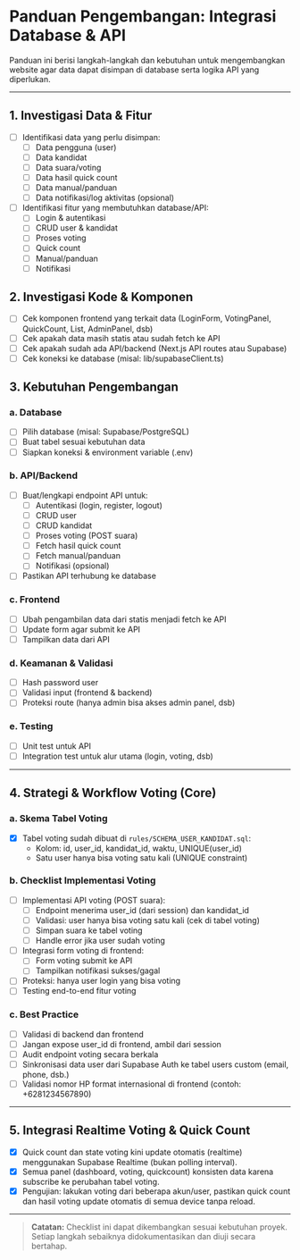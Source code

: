 # Panduan Pengembangan: Integrasi Database & API

Panduan ini berisi langkah-langkah dan kebutuhan untuk mengembangkan website agar data dapat disimpan di database serta logika API yang diperlukan.

---

## 1. Investigasi Data & Fitur

- [ ] Identifikasi data yang perlu disimpan:
  - [ ] Data pengguna (user)
  - [ ] Data kandidat
  - [ ] Data suara/voting
  - [ ] Data hasil quick count
  - [ ] Data manual/panduan
  - [ ] Data notifikasi/log aktivitas (opsional)
- [ ] Identifikasi fitur yang membutuhkan database/API:
  - [ ] Login & autentikasi
  - [ ] CRUD user & kandidat
  - [ ] Proses voting
  - [ ] Quick count
  - [ ] Manual/panduan
  - [ ] Notifikasi

## 2. Investigasi Kode & Komponen

- [ ] Cek komponen frontend yang terkait data (LoginForm, VotingPanel, QuickCount, List, AdminPanel, dsb)
- [ ] Cek apakah data masih statis atau sudah fetch ke API
- [ ] Cek apakah sudah ada API/backend (Next.js API routes atau Supabase)
- [ ] Cek koneksi ke database (misal: lib/supabaseClient.ts)

## 3. Kebutuhan Pengembangan

### a. Database
- [ ] Pilih database (misal: Supabase/PostgreSQL)
- [ ] Buat tabel sesuai kebutuhan data
- [ ] Siapkan koneksi & environment variable (.env)

### b. API/Backend
- [ ] Buat/lengkapi endpoint API untuk:
  - [ ] Autentikasi (login, register, logout)
  - [ ] CRUD user
  - [ ] CRUD kandidat
  - [ ] Proses voting (POST suara)
  - [ ] Fetch hasil quick count
  - [ ] Fetch manual/panduan
  - [ ] Notifikasi (opsional)
- [ ] Pastikan API terhubung ke database

### c. Frontend
- [ ] Ubah pengambilan data dari statis menjadi fetch ke API
- [ ] Update form agar submit ke API
- [ ] Tampilkan data dari API

### d. Keamanan & Validasi
- [ ] Hash password user
- [ ] Validasi input (frontend & backend)
- [ ] Proteksi route (hanya admin bisa akses admin panel, dsb)

### e. Testing
- [ ] Unit test untuk API
- [ ] Integration test untuk alur utama (login, voting, dsb)

---

## 4. Strategi & Workflow Voting (Core)

### a. Skema Tabel Voting
- [x] Tabel voting sudah dibuat di `rules/SCHEMA_USER_KANDIDAT.sql`:
  - Kolom: id, user_id, kandidat_id, waktu, UNIQUE(user_id)
  - Satu user hanya bisa voting satu kali (UNIQUE constraint)

### b. Checklist Implementasi Voting
- [ ] Implementasi API voting (POST suara):
  - [ ] Endpoint menerima user_id (dari session) dan kandidat_id
  - [ ] Validasi: user hanya bisa voting satu kali (cek di tabel voting)
  - [ ] Simpan suara ke tabel voting
  - [ ] Handle error jika user sudah voting
- [ ] Integrasi form voting di frontend:
  - [ ] Form voting submit ke API
  - [ ] Tampilkan notifikasi sukses/gagal
- [ ] Proteksi: hanya user login yang bisa voting
- [ ] Testing end-to-end fitur voting

### c. Best Practice
- [ ] Validasi di backend dan frontend
- [ ] Jangan expose user_id di frontend, ambil dari session
- [ ] Audit endpoint voting secara berkala
- [ ] Sinkronisasi data user dari Supabase Auth ke tabel users custom (email, phone, dsb.)
- [ ] Validasi nomor HP format internasional di frontend (contoh: +6281234567890)

---

## 5. Integrasi Realtime Voting & Quick Count

- [x] Quick count dan state voting kini update otomatis (realtime) menggunakan Supabase Realtime (bukan polling interval).
- [x] Semua panel (dashboard, voting, quickcount) konsisten data karena subscribe ke perubahan tabel voting.
- [x] Pengujian: lakukan voting dari beberapa akun/user, pastikan quick count dan hasil voting update otomatis di semua device tanpa reload.

---

> **Catatan:**
> Checklist ini dapat dikembangkan sesuai kebutuhan proyek. Setiap langkah sebaiknya didokumentasikan dan diuji secara bertahap. 